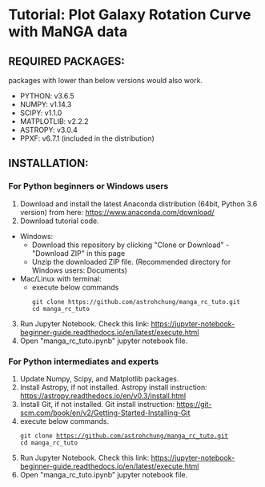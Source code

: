 # Tutorial: Plot Galaxy Rotation Curve with MaNGA data

## REQUIRED PACKAGES:
  packages with lower than below versions would also work.  
  * PYTHON: v3.6.5 
  * NUMPY: v1.14.3
  * SCIPY: v1.1.0
  * MATPLOTLIB: v2.2.2
  * ASTROPY: v3.0.4
  * PPXF: v6.7.1 (included in the distribution)
  
## INSTALLATION:
### For Python beginners or Windows users
  1. Download and install the latest Anaconda distribution (64bit, Python 3.6 version) from here: https://www.anaconda.com/download/
  2. Download tutorial code.
  * Windows:
    * Download this repository by clicking "Clone or Download" - "Download ZIP" in this page
    * Unzip the downloaded ZIP file. (Recommended directory for Windows users: Documents)
  * Mac/Linux with terminal:
    * execute below commands
      <pre><code>git clone https://github.com/astrohchung/manga_rc_tuto.git
      cd manga_rc_tuto
      </code></pre>
  3. Run Jupyter Notebook. Check this link: https://jupyter-notebook-beginner-guide.readthedocs.io/en/latest/execute.html
  4. Open "manga_rc_tuto.ipynb" jupyter notebook file.
### For Python intermediates and experts
  1. Update Numpy, Scipy, and Matplotlib packages.
  2. Install Astropy, if not installed. Astropy install instruction: https://astropy.readthedocs.io/en/v0.3/install.html
  3. Install Git, if not installed. Git install instruction: https://git-scm.com/book/en/v2/Getting-Started-Installing-Git
  4. execute below commands.
    <pre><code>git clone https://github.com/astrohchung/manga_rc_tuto.git
    cd manga_rc_tuto
    </code></pre> 
  5. Run Jupyter Notebook. Check this link: https://jupyter-notebook-beginner-guide.readthedocs.io/en/latest/execute.html
  6. Open "manga_rc_tuto.ipynb" jupyter notebook file.
